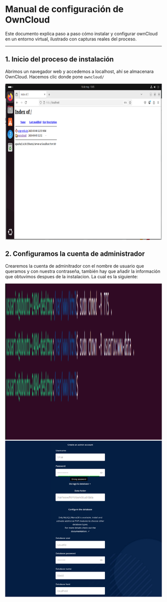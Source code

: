 
# Manual de configuración de OwnCloud

Este documento explica paso a paso cómo instalar y configurar ownCloud en un entorno virtual, ilustrado con capturas reales del proceso.

---

## 1. Inicio del proceso de instalación

Abrimos un navegador web y accedemos a localhost, ahí se almacenara OwnCloud. Hacemos clic donde pone `owncloud/`

<img src="localhost.png" alt="Pantalla inicial de ownCloud" width="1000" height="500">

## 2. Configuramos la cuenta de administrador

Crearemos la cuenta de adminitrador con el nombre de usuario que queramos y con nuestra contraseña, también hay que añadir la información que obtuvimos despues de la instalacion.
La cual es la siguiente:

<img src="22.png" alt="Pantalla inicial de ownCloud" width="1000" height="500">

<img src="23.png" alt="Pantalla inicial de ownCloud" width="1000" height="500">
